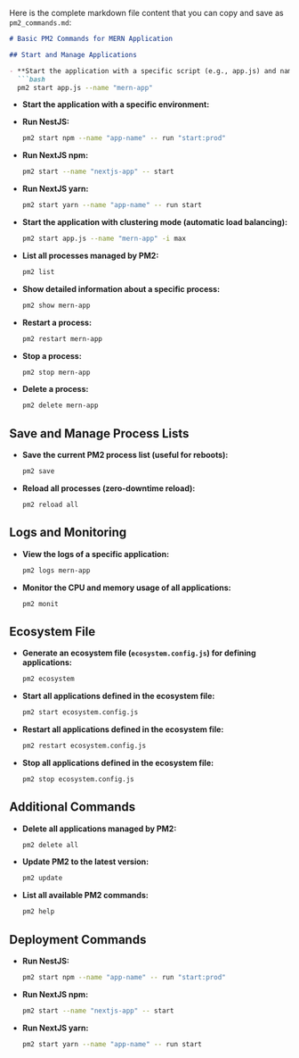 Here is the complete markdown file content that you can copy and save as `pm2_commands.md`:

```markdown
# Basic PM2 Commands for MERN Application

## Start and Manage Applications

- **Start the application with a specific script (e.g., app.js) and name:**
  ```bash
  pm2 start app.js --name "mern-app"
  ```

- **Start the application with a specific environment:**

- **Run NestJS:**
  ```bash
  pm2 start npm --name "app-name" -- run "start:prod"
  ```

- **Run NextJS npm:**
  ```bash
  pm2 start --name "nextjs-app" -- start
  ```

- **Run NextJS yarn:**
  ```bash
  pm2 start yarn --name "app-name" -- run start
  ```

- **Start the application with clustering mode (automatic load balancing):**
  ```bash
  pm2 start app.js --name "mern-app" -i max
  ```

- **List all processes managed by PM2:**
  ```bash
  pm2 list
  ```

- **Show detailed information about a specific process:**
  ```bash
  pm2 show mern-app
  ```

- **Restart a process:**
  ```bash
  pm2 restart mern-app
  ```

- **Stop a process:**
  ```bash
  pm2 stop mern-app
  ```

- **Delete a process:**
  ```bash
  pm2 delete mern-app
  ```

## Save and Manage Process Lists

- **Save the current PM2 process list (useful for reboots):**
  ```bash
  pm2 save
  ```

- **Reload all processes (zero-downtime reload):**
  ```bash
  pm2 reload all
  ```

## Logs and Monitoring

- **View the logs of a specific application:**
  ```bash
  pm2 logs mern-app
  ```

- **Monitor the CPU and memory usage of all applications:**
  ```bash
  pm2 monit
  ```

## Ecosystem File

- **Generate an ecosystem file (`ecosystem.config.js`) for defining applications:**
  ```bash
  pm2 ecosystem
  ```

- **Start all applications defined in the ecosystem file:**
  ```bash
  pm2 start ecosystem.config.js
  ```

- **Restart all applications defined in the ecosystem file:**
  ```bash
  pm2 restart ecosystem.config.js
  ```

- **Stop all applications defined in the ecosystem file:**
  ```bash
  pm2 stop ecosystem.config.js
  ```

## Additional Commands

- **Delete all applications managed by PM2:**
  ```bash
  pm2 delete all
  ```

- **Update PM2 to the latest version:**
  ```bash
  pm2 update
  ```

- **List all available PM2 commands:**
  ```bash
  pm2 help
  ```

## Deployment Commands

- **Run NestJS:**
  ```bash
  pm2 start npm --name "app-name" -- run "start:prod"
  ```

- **Run NextJS npm:**
  ```bash
  pm2 start --name "nextjs-app" -- start
  ```

- **Run NextJS yarn:**
  ```bash
  pm2 start yarn --name "app-name" -- run start
  ```
```
